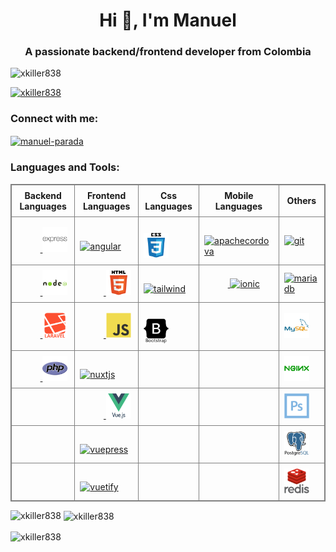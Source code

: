 <h1 align="center">Hi 👋, I'm Manuel</h1>
<h3 align="center">A passionate backend/frontend developer from Colombia</h3>

<p align="left"> <img src="https://komarev.com/ghpvc/?username=xkiller838&label=Profile%20views&color=0e75b6&style=flat" alt="xkiller838" /> </p>

<p align="left"> <a href="https://github.com/ryo-ma/github-profile-trophy"><img src="https://github-profile-trophy.vercel.app/?username=xkiller838" alt="xkiller838" /></a> </p>

<h3 align="left">Connect with me:</h3>
<p align="left">
<a href="https://linkedin.com/in/manuel-parada" target="blank"><img align="center" src="https://raw.githubusercontent.com/rahuldkjain/github-profile-readme-generator/master/src/images/icons/Social/linked-in-alt.svg" alt="manuel-parada" height="30" width="40" /></a>
</p>

<h3 align="left">Languages and Tools:</h3>

<table style="border-collapse: collapse; border: 1px solid gray;">
      <tr>
        <th style="border: 1px solid gray; padding: 8px;">Backend Languages</th>
        <th style="border: 1px solid gray; padding: 8px;">Frontend Languages</th>
        <th style="border: 1px solid gray; padding: 8px;">Css Languages</th>
        <th style="border: 1px solid gray; padding: 8px;">Mobile Languages</th>
        <th style="border: 1px solid gray; padding: 8px;">Others</th>
      </tr>
      <tr>
        <td style="border: 1px solid gray; padding: 8px;">
          &nbsp;&nbsp;&nbsp;&nbsp;&nbsp;&nbsp;&nbsp;&nbsp;&nbsp;&nbsp;<a href="https://expressjs.com" target="_blank" rel="noreferrer">
            <img src="https://raw.githubusercontent.com/devicons/devicon/master/icons/express/express-original-wordmark.svg" alt="express"  width="40"  height="40" />
          </a>
        </td>
        <td style="border: 1px solid gray; padding: 8px;">
          &nbsp;&nbsp;&nbsp;&nbsp;&nbsp;&nbsp;&nbsp;&nbsp;&nbsp;&nbsp;<a href="https://angular.io" target="_blank" rel="noreferrer">
            <img  src="https://angular.io/assets/images/logos/angular/angular.svg" alt="angular"  width="40"  height="40"   />
          </a>
        </td>
        <td style="border: 1px solid gray; padding: 8px;">
          &nbsp;&nbsp;&nbsp;&nbsp;&nbsp;&nbsp;&nbsp;&nbsp;&nbsp;&nbsp;<a href="https://www.w3schools.com/css/" target="_blank" rel="noreferrer">
            <img  src="https://raw.githubusercontent.com/devicons/devicon/master/icons/css3/css3-original-wordmark.svg" alt="css3" width="40" height="40" />
          </a>
        </td>
        <td style="border: 1px solid gray; padding: 8px;">
          &nbsp;&nbsp;&nbsp;&nbsp;&nbsp;&nbsp;&nbsp;&nbsp;&nbsp;&nbsp;<a href="https://cordova.apache.org/" target="_blank" rel="noreferrer">
            <img src="https://www.vectorlogo.zone/logos/apache_cordova/apache_cordova-icon.svg" alt="apachecordova" width="40" height="40" />
          </a>
        </td>
        <td style="border: 1px solid gray; padding: 8px;">
          <a href="https://git-scm.com/" target="_blank" rel="noreferrer">
            <img src="https://www.vectorlogo.zone/logos/git-scm/git-scm-icon.svg" alt="git"  width="40" height="40" />
          </a>
        </td>
      </tr>
      <tr>
        <td style="border: 1px solid gray; padding: 8px;">
          &nbsp;&nbsp;&nbsp;&nbsp;&nbsp;&nbsp;&nbsp;&nbsp;&nbsp;&nbsp;<a href="https://nodejs.org" target="_blank" rel="noreferrer">
            <img src="https://raw.githubusercontent.com/devicons/devicon/master/icons/nodejs/nodejs-original-wordmark.svg" alt="nodejs" width="40" height="40" />
          </a>
        </td>
        <td style="border: 1px solid gray; padding: 8px;">
          &nbsp;&nbsp;&nbsp;&nbsp;&nbsp;&nbsp;&nbsp;&nbsp;&nbsp;&nbsp;<a href="https://www.w3.org/html/" target="_blank" rel="noreferrer">
            <img src="https://raw.githubusercontent.com/devicons/devicon/master/icons/html5/html5-original-wordmark.svg" alt="html5" width="40" height="40"  />
          </a>
        </td>
        <td style="border: 1px solid gray; padding: 8px;">
          &nbsp;&nbsp;&nbsp;&nbsp;&nbsp;&nbsp;&nbsp;&nbsp;&nbsp;&nbsp;<a href="https://tailwindcss.com/" target="_blank" rel="noreferrer">
            <img src="https://www.vectorlogo.zone/logos/tailwindcss/tailwindcss-icon.svg" alt="tailwind" width="40" height="40"/>
          </a>
        </td>
        <td style="border: 1px solid gray; padding: 8px;">
          &nbsp;&nbsp;&nbsp;&nbsp;&nbsp;&nbsp;&nbsp;&nbsp;&nbsp;&nbsp;<a href="https://ionicframework.com" target="_blank" rel="noreferrer">
            <img src="https://upload.wikimedia.org/wikipedia/commons/d/d1/Ionic_Logo.svg" alt="ionic" width="40" height="40" />
          </a>
        </td>
        <td style="border: 1px solid gray; padding: 8px;">
          <a href="https://mariadb.org/" target="_blank" rel="noreferrer">
            <img src="https://www.vectorlogo.zone/logos/mariadb/mariadb-icon.svg" alt="mariadb" width="40" height="40"/>
          </a>
        </td>
      </tr>
      <tr>
        <td style="border: 1px solid gray; padding: 8px;">
          &nbsp;&nbsp;&nbsp;&nbsp;&nbsp;&nbsp;&nbsp;&nbsp;&nbsp;&nbsp;<a href="https://laravel.com/" target="_blank" rel="noreferrer">
            <img src="https://raw.githubusercontent.com/devicons/devicon/master/icons/laravel/laravel-plain-wordmark.svg" alt="laravel" width="40" height="40" />
          </a>
        </td>
        <td style="border: 1px solid gray; padding: 8px;">
          &nbsp;&nbsp;&nbsp;&nbsp;&nbsp;&nbsp;&nbsp;&nbsp;&nbsp;&nbsp;<a href="https://developer.mozilla.org/en-US/docs/Web/JavaScript" target="_blank" rel="noreferrer">
            <img src="https://raw.githubusercontent.com/devicons/devicon/master/icons/javascript/javascript-original.svg" alt="javascript" width="40" height="40" />
          </a>
        </td>
        <td style="border: 1px solid gray; padding: 8px;">
          &nbsp;&nbsp;&nbsp;&nbsp;&nbsp;&nbsp;&nbsp;&nbsp;&nbsp;&nbsp;<a href="https://getbootstrap.com" target="_blank" rel="noreferrer">
            <img  src="https://raw.githubusercontent.com/devicons/devicon/master/icons/bootstrap/bootstrap-plain-wordmark.svg"  alt="bootstrap"  width="40"  height="40" />
          </a>
        </td>
        <td style="border: 1px solid gray; padding: 8px;"> </td>
        <td style="border: 1px solid gray; padding: 8px;">
          <a href="https://www.mysql.com/" target="_blank" rel="noreferrer">
            <img src="https://raw.githubusercontent.com/devicons/devicon/master/icons/mysql/mysql-original-wordmark.svg" alt="mysql" width="40" height="40" />
          </a>
        </td>
      </tr>
      <tr>
        <td style="border: 1px solid gray; padding: 8px;">
          &nbsp;&nbsp;&nbsp;&nbsp;&nbsp;&nbsp;&nbsp;&nbsp;&nbsp;&nbsp;<a href="https://www.php.net" target="_blank" rel="noreferrer">
            <img src="https://raw.githubusercontent.com/devicons/devicon/master/icons/php/php-original.svg" alt="php"  width="40" height="40" />
          </a>
        </td>
        <td style="border: 1px solid gray; padding: 8px;">
          &nbsp;&nbsp;&nbsp;&nbsp;&nbsp;&nbsp;&nbsp;&nbsp;&nbsp;&nbsp;<a href="https://nuxtjs.org/" target="_blank" rel="noreferrer">
            <img src="https://www.vectorlogo.zone/logos/nuxtjs/nuxtjs-icon.svg" alt="nuxtjs" width="40" height="40" />
          </a>
        </td>
        <td style="border: 1px solid gray; padding: 8px;"> </td>
        <td style="border: 1px solid gray; padding: 8px;"> </td>
        <td style="border: 1px solid gray; padding: 8px;">
          <a href="https://www.nginx.com" target="_blank" rel="noreferrer">
            <img src="https://raw.githubusercontent.com/devicons/devicon/master/icons/nginx/nginx-original.svg" alt="nginx" width="40" height="40" />
          </a>
        </td>
      </tr>
      <tr>
        <td style="border: 1px solid gray; padding: 8px;"> </td>
        <td style="border: 1px solid gray; padding: 8px;">
          &nbsp;&nbsp;&nbsp;&nbsp;&nbsp;&nbsp;&nbsp;&nbsp;&nbsp;&nbsp;<a href="https://vuejs.org/" target="_blank" rel="noreferrer">
            <img src="https://raw.githubusercontent.com/devicons/devicon/master/icons/vuejs/vuejs-original-wordmark.svg" alt="vuejs" width="40" height="40" />
          </a>
        </td>
        <td style="border: 1px solid gray; padding: 8px;"> </td>
        <td style="border: 1px solid gray; padding: 8px;"> </td>
        <td style="border: 1px solid gray; padding: 8px;">
        <a href="https://www.photoshop.com/en" target="_blank" rel="noreferrer">
        <img src="https://raw.githubusercontent.com/devicons/devicon/master/icons/photoshop/photoshop-line.svg" alt="photoshop" width="40" height="40" />
         </a>
        </td>
      </tr>
      <tr>
        <td style="border: 1px solid gray; padding: 8px;"> </td>
        <td style="border: 1px solid gray; padding: 8px;">
          &nbsp;&nbsp;&nbsp;&nbsp;&nbsp;&nbsp;&nbsp;&nbsp;&nbsp;&nbsp;<a href="https://vuepress.vuejs.org/" target="_blank" rel="noreferrer">
            <img src="https://raw.githubusercontent.com/AliasIO/wappalyzer/master/src/drivers/webextension/images/icons/VuePress.svg" alt="vuepress" width="40"  height="40" />
          </a>
        </td>
        <td style="border: 1px solid gray; padding: 8px;"> </td>
        <td style="border: 1px solid gray; padding: 8px;">  </td>
        <td style="border: 1px solid gray; padding: 8px;">
        <a href="https://www.postgresql.org" target="_blank" rel="noreferrer">
            <img src="https://raw.githubusercontent.com/devicons/devicon/master/icons/postgresql/postgresql-original-wordmark.svg" alt="postgresql" width="40" height="40" />
          </a>
        </td>
     </tr>
     <tr>
      <td style="border: 1px solid gray; padding: 8px;"> </td>
      <td style="border: 1px solid gray; padding: 8px;">
        &nbsp;&nbsp;&nbsp;&nbsp;&nbsp;&nbsp;&nbsp;&nbsp;&nbsp;&nbsp;<a href="https://vuetifyjs.com/en/" target="_blank" rel="noreferrer">
          <img src="https://bestofjs.org/logos/vuetify.svg"  alt="vuetify" width="40" height="40" />
        </a>
      </td>
      <td style="border: 1px solid gray; padding: 8px;"> </td>
      <td style="border: 1px solid gray; padding: 8px;"> </td>
      <td style="border: 1px solid gray; padding: 8px;">
        <a href="https://redis.io" target="_blank" rel="noreferrer">
          <img src="https://raw.githubusercontent.com/devicons/devicon/master/icons/redis/redis-original-wordmark.svg" alt="redis" width="40" height="40" />
        </a>
      </td>
    </tr>
    </table>

<p><img align="left" src="https://github-readme-stats.vercel.app/api/top-langs?username=xkiller838&show_icons=true&locale=en&layout=compact" alt="xkiller838" /></p>

<p>&nbsp;<img align="center" src="https://github-readme-stats.vercel.app/api?username=xkiller838&show_icons=true&locale=en" alt="xkiller838" /></p>

<p><img align="center" src="https://github-readme-streak-stats.herokuapp.com/?user=xkiller838&" alt="xkiller838" /></p>

